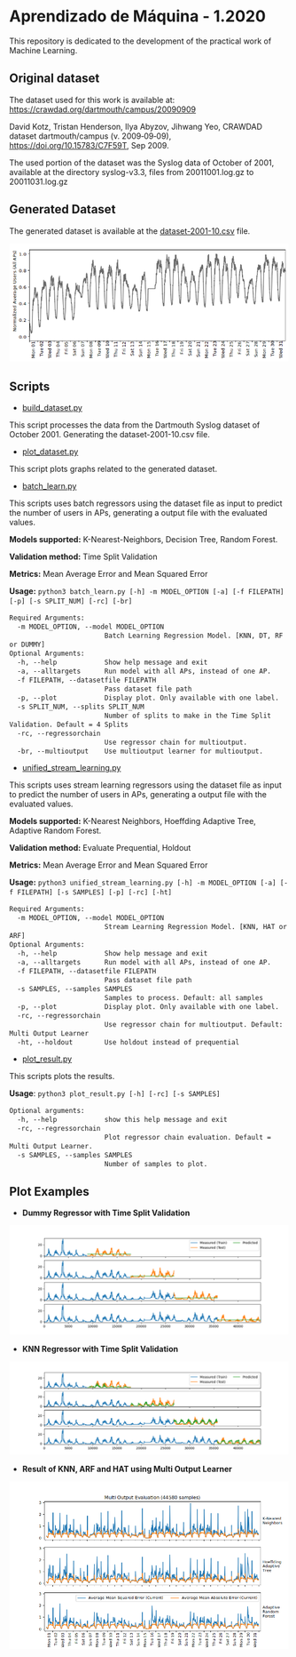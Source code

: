 # Aprendizado de Máquina - 1.2020

This repository is dedicated to the development of the practical work of Machine Learning.

## Original dataset

The dataset used for this work is available at: https://crawdad.org/dartmouth/campus/20090909

David Kotz, Tristan Henderson, Ilya Abyzov, Jihwang Yeo, CRAWDAD dataset dartmouth/campus (v. 2009‑09‑09), https://doi.org/10.15783/C7F59T, Sep 2009.

The used portion of the dataset was the Syslog data of October of 2001, available at the directory syslog-v3.3, files from 20011001.log.gz to 20011031.log.gz

## Generated Dataset

The generated dataset is available at the [dataset-2001-10.csv](https://github.com/juanlucasvieira/Aprendizado-Maquina.1.2020/blob/master/dataset-2001-10.csv) file.

![dataset_plot](https://github.com/juanlucasvieira/Aprendizado-Maquina.1.2020/blob/master/plots/final/dataset_plot.png)

## Scripts

- [build_dataset.py](https://github.com/juanlucasvieira/Aprendizado-Maquina.1.2020/blob/master/build_dataset.py)

This script processes the data from the Dartmouth Syslog dataset of October 2001. Generating the dataset-2001-10.csv file.

- [plot_dataset.py](https://github.com/juanlucasvieira/Aprendizado-Maquina.1.2020/blob/master/plot_dataset.py)

This script plots graphs related to the generated dataset.

- [batch_learn.py](https://github.com/juanlucasvieira/Aprendizado-Maquina.1.2020/blob/master/batch_learn.py)

This scripts uses batch regressors using the dataset file as input to predict the number of users in APs, generating a output file with the evaluated values.

**Models supported:** K-Nearest-Neighbors, Decision Tree, Random Forest.

**Validation method:** Time Split Validation

**Metrics:** Mean Average Error and Mean Squared Error

**Usage:** ```python3 batch_learn.py [-h] -m MODEL_OPTION [-a] [-f FILEPATH] [-p] [-s SPLIT_NUM] [-rc] [-br]```

```
Required Arguments:
  -m MODEL_OPTION, --model MODEL_OPTION
                        Batch Learning Regression Model. [KNN, DT, RF or DUMMY]
Optional Arguments:
  -h, --help            Show help message and exit
  -a, --alltargets      Run model with all APs, instead of one AP.
  -f FILEPATH, --datasetfile FILEPATH
                        Pass dataset file path
  -p, --plot            Display plot. Only available with one label.
  -s SPLIT_NUM, --splits SPLIT_NUM
                        Number of splits to make in the Time Split Validation. Default = 4 Splits
  -rc, --regressorchain
                        Use regressor chain for multioutput.
  -br, --multioutput    Use multioutput learner for multioutput.

```

- [unified_stream_learning.py](https://github.com/juanlucasvieira/Aprendizado-Maquina.1.2020/blob/master/unified_stream_learning.py)

This scripts uses stream learning regressors using the dataset file as input to predict the number of users in APs, generating a output file with the evaluated values.

**Models supported:** K-Nearest Neighbors, Hoeffding Adaptive Tree, Adaptive Random Forest.

**Validation method:** Evaluate Prequential, Holdout

**Metrics:** Mean Average Error and Mean Squared Error

**Usage:** ```python3 unified_stream_learning.py [-h] -m MODEL_OPTION [-a] [-f FILEPATH] [-s SAMPLES] [-p] [-rc] [-ht]```

```
Required Arguments:
  -m MODEL_OPTION, --model MODEL_OPTION
                        Stream Learning Regression Model. [KNN, HAT or ARF]
Optional Arguments:
  -h, --help            Show help message and exit
  -a, --alltargets      Run model with all APs, instead of one AP.
  -f FILEPATH, --datasetfile FILEPATH
                        Pass dataset file path
  -s SAMPLES, --samples SAMPLES
                        Samples to process. Default: all samples
  -p, --plot            Display plot. Only available with one label.
  -rc, --regressorchain
                        Use regressor chain for multioutput. Default: Multi Output Learner
  -ht, --holdout        Use holdout instead of prequential

```
- [plot_result.py](https://github.com/juanlucasvieira/Aprendizado-Maquina.1.2020/blob/master/results/plot_result.py)

This scripts plots the results.

**Usage**: ```python3 plot_result.py [-h] [-rc] [-s SAMPLES]```

```
Optional arguments:
  -h, --help            show this help message and exit
  -rc, --regressorchain
                        Plot regressor chain evaluation. Default = Multi Output Learner.
  -s SAMPLES, --samples SAMPLES
                        Number of samples to plot.
```

## Plot Examples

- **Dummy Regressor with Time Split Validation**

![Dummy Time Split Validation](https://github.com/juanlucasvieira/Aprendizado-Maquina.1.2020/blob/master/plots/time-split-dummy.png)

- **KNN Regressor with Time Split Validation**

![KNN Time Split Validation](https://github.com/juanlucasvieira/Aprendizado-Maquina.1.2020/blob/master/plots/time-split-knn.png)

- **Result of KNN, ARF and HAT using Multi Output Learner**

![KNN, ARF and HAT result](https://github.com/juanlucasvieira/Aprendizado-Maquina.1.2020/blob/master/plots/final/result_br.png)
